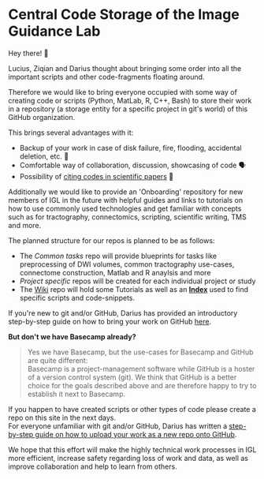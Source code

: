 # Central Code Storage of the Image Guidance Lab

Hey there! :wave:

Lucius, Ziqian and Darius thought about bringing some order into all the important scripts and other code-fragments floating around.

Therefore we would like to bring everyone occupied with some way of creating code or scripts (Python, MatLab, R, C++, Bash) to store their work in a repository (a storage entity for a specific project in git's world) of this GitHub organization.

This brings several advantages with it:
* Backup of your work in case of disk failure, fire, flooding, accidental deletion, etc. :closed_lock_with_key:
* Comfortable way of collaboration, discussion, showcasing of code :speaking_head:
* Possibility of [citing codes in scientific papers](https://guides.github.com/activities/citable-code/) :page_facing_up:

Additionally we would like to provide an 'Onboarding' repository for new members of IGL in the future with helpful guides and links to tutorials on how to use commonly used technologies and get familiar with concepts such as for tractography, connectomics, scripting, scientific writing, TMS and more.

The planned structure for our repos is planned to be as follows:
- The *Common tasks* repo will provide blueprints for tasks like preprocessing of DWI volumes, common tractography use-cases, connectome construction, Matlab and R anaylsis and more
- *Project specific* repos will be created for each individual project or study
- The [Wiki](https://github.com/CUB-IGL/Wiki/) repo will hold some Tutorials as well as an [**Index**](https://github.com/CUB-IGL/Wiki/blob/main/Index.md) used to find specific scripts and code-snippets.

If you're new to git and/or GitHub, Darius has provided an introductory step-by-step guide on how to bring your work on GitHub [here](https://github.com/CUB-IGL/Wiki/blob/main/CreateRepo.md).

**But don't we have Basecamp already?**
> Yes we have Basecamp, but the use-cases for Basecamp and GitHub are quite different:  
> Basecamp is a project-management software while GitHub is a hoster of a version control system (git).
> We think that GitHub is a better choice for the goals described above and are therefore happy to try to establish it next to Basecamp.

If you happen to have created scripts or other types of code please create a repo on this site in the next days.  
For everyone unfamiliar with git and/or GitHub, Darius has written a [step-by-step guide on how to upload your work as a new repo onto GitHub](https://github.com/CUB-IGL/Wiki/blob/main/CreateRepo.md).

We hope that this effort will make the highly technical work processes in IGL more efficient, increase safety regarding loss of work and data, as well as improve collaboration and help to learn from others.
